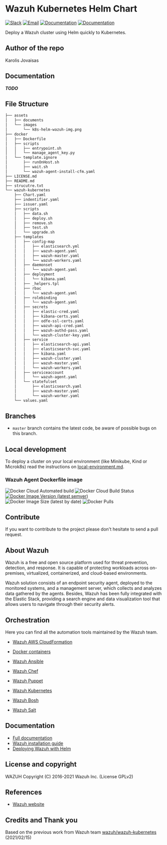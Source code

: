 # Wazuh Kubernetes Helm Chart

[![Slack](https://img.shields.io/badge/slack-join-blue.svg)](https://wazuh.com/community/join-us-on-slack/)
[![Email](https://img.shields.io/badge/email-join-blue.svg)](https://groups.google.com/forum/#!forum/wazuh)
[![Documentation](https://img.shields.io/badge/docs-view-green.svg)](https://documentation.wazuh.com)
[![Documentation](https://img.shields.io/badge/web-view-green.svg)](https://wazuh.com)

Deploy a Wazuh cluster using Helm quickly to Kubernetes.

## Author of the repo

Karolis Jovaisas

## Documentation

***TODO***

## File Structure
```bash
├── assets
│   ├── documents
│   └── images
│       └── k8s-helm-wazuh-img.png
├── docker
│   ├── Dockerfile
│   ├── scripts
│   │   ├── entrypoint.sh
│   │   └── manage_agent_key.py
│   └── template.ignore
│       ├── runOnHost.sh
│       ├── wait.sh
│       └── wazuh-agent-install-cfm.yaml
├── LICENSE.md
├── README.md
├── strucutre.txt
└── wazuh-kubernetes
    ├── Chart.yaml
    ├── indentifier.yaml
    ├── issuer.yaml
    ├── scripts
    │   ├── data.sh
    │   ├── deploy.sh
    │   ├── remove.sh
    │   ├── test.sh
    │   └── upgrade.sh
    ├── templates
    │   ├── config-map
    │   │   ├── elasticsearch.yml
    │   │   ├── wazuh-agent.yaml
    │   │   ├── wazuh-master.yaml
    │   │   └── wazuh-workers.yaml
    │   ├── daemonset
    │   │   └── wazuh-agent.yaml
    │   ├── deployment
    │   │   └── kibana.yaml
    │   ├── _helpers.tpl
    │   ├── rbac
    │   │   └── wazuh-agent.yaml
    │   ├── rolebinding
    │   │   └── wazuh-agent.yaml
    │   ├── secrets
    │   │   ├── elastic-cred.yaml
    │   │   ├── kibana-certs.yaml
    │   │   ├── odfe-ssl-certs.yaml
    │   │   ├── wazuh-api-cred.yaml
    │   │   ├── wazuh-authd-pass.yaml
    │   │   └── wazuh-cluster-key.yaml
    │   ├── service
    │   │   ├── elasticsearch-api.yaml
    │   │   ├── elasticsearch-svc.yaml
    │   │   ├── kibana.yaml
    │   │   ├── wazuh-cluster.yaml
    │   │   ├── wazuh-master.yaml
    │   │   └── wazuh-workers.yaml
    │   ├── serviceaccount
    │   │   └── wazuh-agent.yaml
    │   └── statefulset 
    │       ├── elasticsearch.yaml
    │       ├── wazuh-master.yaml
    │       └── wazuh-worker.yaml
    └── values.yaml
```
## Branches

* `master` branch contains the latest code, be aware of possible bugs on this branch.

## Local development

To deploy a cluster on your local environment (like Minikube, Kind or Microk8s) read the instructions on [local-environment.md](assets/documents/local-environment.md).

### Wazuh Agent Dockerfile image
![Docker Cloud Automated build](https://img.shields.io/docker/cloud/automated/kajov/wazuh-agent-installer)
![Docker Cloud Build Status](https://img.shields.io/docker/cloud/build/kajov/wazuh-agent-installer)
[![Docker Image Version (latest semver)](https://img.shields.io/docker/v/kajov/wazuh-agent-installer)](https://hub.docker.com/r/kajov/wazuh-agent-installer)
![Docker Image Size (latest by date)](https://img.shields.io/docker/image-size/kajov/wazuh-agent-installer?sort=date)
![Docker Pulls](https://img.shields.io/docker/pulls/kajov/wazuh-agent-installer)

## Contribute

If you want to contribute to the project please don't hesitate to send a pull request.

## About Wazuh

Wazuh is a free and open source platform used for threat prevention, detection, and response. It is capable of protecting workloads across on-premises, virtualized, containerized, and cloud-based environments.

Wazuh solution consists of an endpoint security agent, deployed to the monitored systems, and a management server, which collects and analyzes data gathered by the agents. Besides, Wazuh has been fully integrated with the Elastic Stack, providing a search engine and data visualization tool that allows users to navigate through their security alerts.

## Orchestration

Here you can find all the automation tools maintained by the Wazuh team.

* [Wazuh AWS CloudFormation](https://github.com/wazuh/wazuh-cloudformation)

* [Docker containers](https://github.com/wazuh/wazuh-docker)

* [Wazuh Ansible](https://github.com/wazuh/wazuh-ansible)

* [Wazuh Chef](https://github.com/wazuh/wazuh-chef)

* [Wazuh Puppet](https://github.com/wazuh/wazuh-puppet)

* [Wazuh Kubernetes](https://github.com/wazuh/wazuh-kubernetes)

* [Wazuh Bosh](https://github.com/wazuh/wazuh-bosh)

* [Wazuh Salt](https://github.com/wazuh/wazuh-salt)

## Documentation

* [Full documentation](http://documentation.wazuh.com)
* [Wazuh installation guide](https://documentation.wazuh.com/current/installation-guide/index.html)
* [Deploying Wazuh with Helm](TO_BE_FILLED)

## License and copyright

WAZUH
Copyright (C) 2016-2021 Wazuh Inc.  (License GPLv2)

## References

* [Wazuh website](http://wazuh.com)

## Credits and Thank you

Based on the previous work from Wazuh team [wazuh/wazuh-kubernetes](https://github.com/wazuh/wazuh-kubernetes) (2021/02/15)
